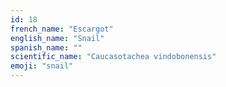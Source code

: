 ```yaml
---
id: 18
french_name: "Escargot"
english_name: "Snail"
spanish_name: ""
scientific_name: "Caucasotachea vindobonensis"
emoji: "snail"
---
```

